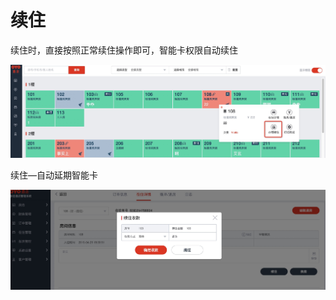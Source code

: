 # 续住

续住时，直接按照正常续住操作即可，智能卡权限自动续住

![](../../.gitbook/assets/image%20%28254%29.png)

续住—自动延期智能卡

![](../../.gitbook/assets/image%20%28716%29.png)

## 

